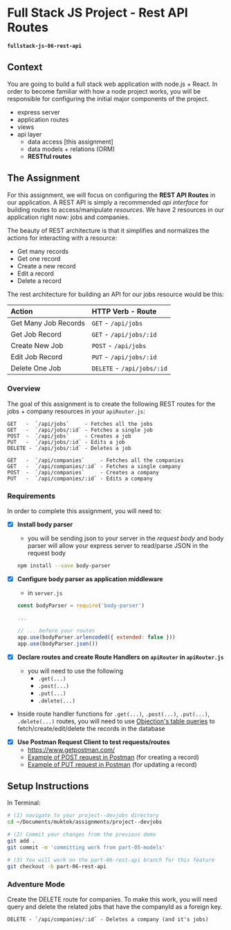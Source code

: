 # Full Stack JS Project - Rest API Routes
**`fullstack-js-06-rest-api`**


## Context
You are going to build a full stack web application with node.js + React. In order to become familiar with how a node project works, you will be responsible for configuring the  initial major components of the project.  

- express server
- application routes
- views
- api layer
  - data access [this assignment]
  - data models + relations (ORM)
  - **RESTful routes**


## The Assignment
For this assignment, we will focus on configuring the **REST API Routes**  in our application. A REST API is simply a recommended *api interface* for building routes to access/manipulate *resources*. We have 2 resources in our application right now: jobs and companies.

The beauty of REST architecture is that it simplifies and normalizes the actions for interacting with a resource:
- Get many records
- Get one record
- Create a new record
- Edit a record
- Delete a record

The rest architecture for building an API for our jobs resource would be this:

| Action                  | HTTP Verb - Route     |
| :-------------          | :------------- |
| Get Many Job Records    | `GET` - `/api/jobs`     |
| Get Job Record          | `GET` - `/api/jobs/:id`     |
| Create New Job          | `POST` - `/api/jobs`     |
| Edit Job Record         | `PUT` - `/api/jobs/:id`     |
| Delete One Job          | `DELETE` - `/api/jobs/:id`     |




###  Overview
The goal of this assignment is to create the following REST routes for the jobs + company resources in your `apiRouter.js`:

```
GET   -  `/api/jobs`     - Fetches all the jobs
GET   -  `/api/jobs/:id` - Fetches a single job
POST  -  `/api/jobs`     - Creates a job
PUT   -  `/api/jobs/:id` - Edits a job
DELETE - `/api/jobs/:id` - Deletes a job

GET   -  `/api/companies`     - Fetches all the companies
GET   -  `/api/companies/:id` - Fetches a single company
POST  -  `/api/companies`     - Creates a company
PUT   -  `/api/companies/:id` - Edits a company
```
### Requirements
In order to complete this assignment, you will need to:

- [x] **Install body parser**
  - you will be sending json to your server in the *request body* and body parser will allow your express server to read/parse JSON in the request body
  ```sh
  npm install --save body-parser
  ```

- [x] **Configure body parser as application middleware**
  + in `server.js`

  ```js
  const bodyParser = require('body-parser')

  ...

  // ... before your routes
  app.use(bodyParser.urlencoded({ extended: false }))
  app.use(bodyParser.json())

  ```

- [x] **Declare routes and create Route Handlers on `apiRouter` in `apiRouter.js`**
  - you will need to use the following
    - `.get(...)`
    - `.post(...)`
    - `.put(...)`
    - `.delete(...)`

- Inside route handler functions for `.get(...)`, `.post(...)`, `.put(...)`, `.delete(...)` routes, you will need to use [Objection's table queries](http://vincit.github.io/objection.js/#fetch-queries) to fetch/create/edit/delete the records in the database

- [x] **Use Postman Request Client to test requests/routes**
  - https://www.getpostman.com/
  - [Example of POST request in Postman](demos/postman-POST-example.png) (for creating a record)
  - [Example of PUT request in Postman](demos/postman-PUT-example.png) (for updating a record)


## Setup Instructions

In Terminal:

```sh
# (1) navigate to your project--devjobs directory
cd ~/Documents/muktek/assignments/project--devjobs

# (2) Commit your changes from the previous demo
git add .
git commit -m 'committing work from part-05-models'

# (3) You will work on the part-06-rest-api branch for this feature
git checkout -b part-06-rest-api

```

### Adventure Mode

Create the DELETE route for companies. To make this work, you will need query and delete the related jobs that have the companyId as a foreign key.

```
DELETE - `/api/companies/:id` - Deletes a company (and it's jobs)
```
